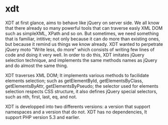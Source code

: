 # xdt
XDT at first glance, aims to behave like jQuery on server side. We all know that there already so  many powerful tools that can traverse easly XML DOM such as simpleXML, XPath and so on. But sometimes,  we need something that is familiar, intitive; not only because it can do more than existing ones,  but because it remind us things we know already. XDT wanted to perpetrate jQuery moto "Write less, do more" which consists of writing few lines of code and doing it very well. In order to do this, XDT imitates jQuery selection technique, and implements the same methods names as jQuery and do almost the same thing.

XDT traverses XML DOM; It implements various methods to facilidate elements selection; such as getElementById, 
getElementsByClass, getElementsByAttr, getElementsByPseudo; the selector used for elements selection respects 
CSS structure, it also defines jQuery special selectors, such as nth, first, last, eq, and not.

XDT is developped into two differents versions: a version that support namespaces and a version that do not. XDT has no dependencies, It support PHP version 5.3 and earlier.
